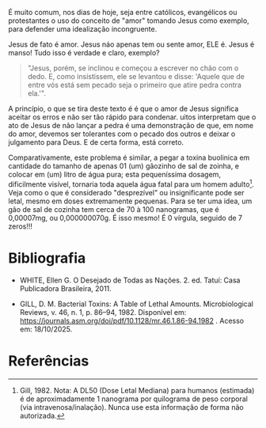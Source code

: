 É muito comum, nos dias de hoje, seja entre católicos, evangélicos ou protestantes o uso do conceito de "amor" tomando Jesus como exemplo, para defender uma idealização incongruente.

Jesus de fato é amor. Jesus náo apenas tem ou sente amor, ELE é. Jesus é manso! Tudo isso é verdade e claro, exemplo?

> "Jesus, porém, se inclinou e começou a escrever no chão com o dedo. E, como insistissem, ele se levantou e disse: 'Aquele que de entre vós está sem pecado seja o primeiro que atire pedra contra ela.'".

A princípio, o que se tira deste texto é é que o amor de Jesus significa aceitar os erros e não ser tão rápido para condenar. uitos interpretam que o ato de Jesus de não lançar a pedra é uma demonstração de que, em nome do amor, devemos ser tolerantes com o pecado dos outros e deixar o julgamento para Deus. E de certa forma, está correto. 

Comparativamente, este problema é similar, a pegar a toxina buolinica em cantidade do tamanho de apenas 01 (um) gãozinho de sal de zoinha, e colocar em (um) litro de água pura; esta pequeníssima dosagem, dificilmente visível, tornaria toda aquela água fatal para um homem adulto[^1]. Veja como o que é considerado "desprezível" ou insignificante pode ser letal, mesmo em doses extremamente pequenas. Para se ter uma idea, um gão de sal de cozinha tem cerca de 70 à 100 nanogramas, que é 0,00007mg, ou 0,000000070g. É isso  mesmo! É 0 vírgula, seguido de 7 zeros!!!



# Bibliografia

* WHITE, Ellen G. O Desejado de Todas as Nações. 2. ed. Tatuí: Casa Publicadora Brasileira, 2011.

* GILL, D. M. Bacterial Toxins: A Table of Lethal Amounts. Microbiological Reviews, v. 46, n. 1, p. 86–94, 1982. Disponível em: https://journals.asm.org/doi/pdf/10.1128/mr.46.1.86-94.1982 . Acesso em: 18/10/2025.

# Referências

[^1]: Gill, 1982. Nota: A DL50 (Dose Letal Mediana) para humanos (estimada) é de aproximadamente 1 nanograma por quilograma de peso corporal (via intravenosa/inalação). Nunca use esta informação de forma não autorizada.